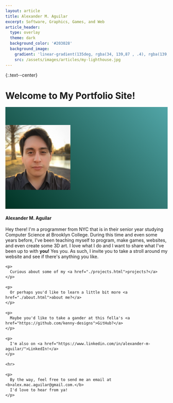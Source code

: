 ```yaml
---
layout: article
title: Alexander M. Aguilar
excerpt: Software, Graphics, Games, and Web
article_header:
  type: overlay
  theme: dark
  background_color: '#203028'
  background_image:
    gradient: 'linear-gradient(135deg, rgba(34, 139,87 , .4), rgba(139, 34, 139, .4))'
    src: /assets/images/articles/my-lighthouse.jpg
---
```


{:.text--center}
# Welcome to My Portfolio Site!

<div class="card" style="max-width: 100%;">
    <div class="card__image" style="padding-top: 4em; padding-bottom: 4em; background-image: linear-gradient(45deg, #003223, #52A6A8);">
    <img class="image circle shadow" style="width: 40%; margin-left: auto; margin-right: auto;" src="/assets/images/about/alex-selfie-square.png"/>
  </div>
  <div class="card__content">
    <div class="card__header">
      <h4>Alexander M. Aguilar</h4>
    </div>
    <p>
      Hey there! I'm a programmer from NYC that is in their senior year
      studying Computer Science at Brooklyn College. During this time and even
      some years before, I've been teaching myself to program, make games, websites,
      and even create some 3D art. I love what I do and I want to share what I've
      been up to with <b>you!</b> Yes you. As such, I invite you to take a stroll around
      my website and see if there's anything you like.
    </p>

    <p>
      Curious about some of my <a href="./projects.html">projects?</a>
    </p>

    <p>
      Or perhaps you'd like to learn a little bit more <a href="./about.html">about me?</a>
    </p>

    <p>
      Maybe you'd like to take a gander at this fella's <a href="https://github.com/kenny-designs">GitHub?</a>
    </p>

    <p>
      I'm also on <a href="https://www.linkedin.com/in/alexander-m-aguilar/">LinkedIn!</a>
    </p>

    <hr>

    <p>
      By the way, feel free to send me an email at <b>alex.mac.aguilar@gmail.com.</b>
      I'd love to hear from ya!
    </p>
  </div>
</div>